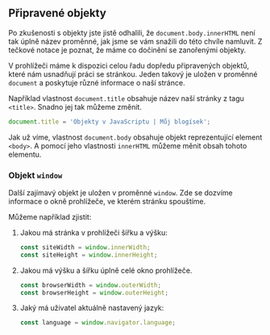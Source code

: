 ## Připravené objekty

Po zkušenosti s objekty jste jistě odhalili, že `document.body.innerHTML` není tak úplně název proměnné, jak jsme se vám snažili do této chvíle namluvit. Z tečkové notace je poznat, že máme co dočinění se zanořenými objekty.

V prohlížeči máme k dispozici celou řadu dopředu připravených objektů, které nám usnadňují práci se stránkou. Jeden takový je uložen v proměnné `document` a poskytuje různé informace o naší stránce.

Například vlastnost `document.title` obsahuje název naší stránky z tagu `<title>`. Snadno jej tak můžeme změnit.

```js
document.title = 'Objekty v JavaScriptu | Můj blogísek';
```

Jak už víme, vlastnost `document.body` obsahuje objekt reprezentující element `<body>`. A pomocí jeho vlastnosti `innerHTML` můžeme měnit obsah tohoto elementu.

### Objekt `window`

Další zajímavý objekt je uložen v proměnné `window`. Zde se dozvíme informace o okně prohlížeče, ve kterém stránku spouštíme.

Můžeme například zjistit:

1. Jakou má stránka v prohlížeči šířku a výšku:
   ```js
   const siteWidth = window.innerWidth;
   const siteHeight = window.innerHeight;
   ```
1. Jakou má výšku a šířku úplně celé okno prohlížeče.
   ```js
   const browserWidth = window.outerWidth;
   const browserHeight = window.outerHeight;
   ```
1. Jaký má uživatel aktuálně nastavený jazyk:
   ```js
   const language = window.navigator.language;
   ```
